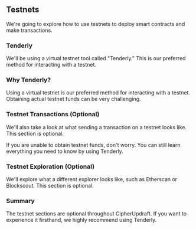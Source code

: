 ## Testnets 

We're going to explore how to use testnets to deploy smart contracts and make transactions. 

### Tenderly 

We'll be using a virtual testnet tool called "Tenderly." This is our preferred method for interacting with a testnet.

### Why Tenderly?

Using a virtual testnet is our preferred method for interacting with a testnet. Obtaining actual testnet funds can be very challenging.

### Testnet Transactions (Optional)

We'll also take a look at what sending a transaction on a testnet looks like. This section is optional.

If you are unable to obtain testnet funds, don't worry. You can still learn everything you need to know by using Tenderly. 

### Testnet Exploration (Optional)

We'll explore what a different explorer looks like, such as Etherscan or Blockscout. This section is optional. 

### Summary

The testnet sections are optional throughout CipherUpdraft. If you want to experience it firsthand, we highly recommend using Tenderly.
